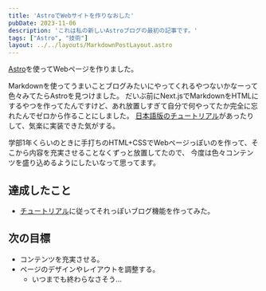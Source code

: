 ```yaml
---
title: 'AstroでWebサイトを作りなおした'
pubDate: 2023-11-06
description: 'これは私の新しいAstroブログの最初の記事です。'
tags: ["Astro", "技術"]
layout: ../../layouts/MarkdownPostLayout.astro
---
```


[Astro](https://astro.build/)を使ってWebページを作りました。

Markdownを使ってうまいことブログみたいにやってくれるやつないかなーって色々みてたらAstroを見つけました。
だいぶ前にNext.jsでMarkdownをHTMLにするやつを作ってたんですけど、あれ放置しすぎて自分で何やってたか完全に忘れたんでゼロから作ることにしました。
[日本語版のチュートリアル](https://docs.astro.build/ja/tutorial/0-introduction/)があったりして、気楽に実装できた気がする。

学部1年くらいのときに手打ちのHTML+CSSでWebページっぽいのを作って、そこから内容を充実させることなくずっと放置してたので、
今度は色々コンテンツを盛り込めるようにしたいなって思ってます。

## 達成したこと

- [チュートリアル](https://docs.astro.build/en/tutorial/0-introduction/)に従ってそれっぽいブログ機能を作ってみた。


## 次の目標

- コンテンツを充実させる。
- ページのデザインやレイアウトを調整する。
    - いつまでも終わらなさそう...